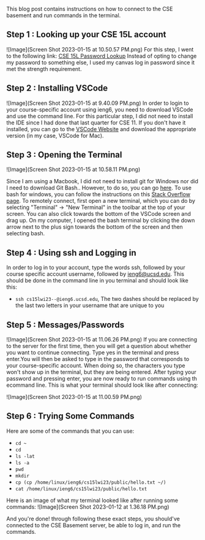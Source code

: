 This blog post contains instructions on how to connect to the CSE basement and run commands in the terminal.

__Step 1__ : Looking up your CSE 15L account 
---
![Image](Screen Shot 2023-01-15 at 10.50.57 PM.png)
For this step, I went to the following link: [CSE 15L Password Lookup](https://sdacs.ucsd.edu/~icc/index.php)
Instead of opting to change my password to something else, I used my canvas log in password since it met the strength requirement. 



__Step 2__ : Installing VSCode
---
![Image](Screen Shot 2023-01-15 at 9.40.09 PM.png)
In order to login to your course-specific account using ieng6, you need to download VSCode and use the command line. For this particular step, I did 
not need to install the IDE since I had done that last quarter for CSE 11. If you don't have it installed, you can go to the [VSCode Website](https://code.visualstudio.com/download) and download the appropriate version (in my case, VSCode for Mac).

__Step 3__ : Opening the Terminal
---
![Image](Screen Shot 2023-01-15 at 10.58.11 PM.png)

Since I am using a Macbook, I did not need to install git for Windows nor did I need to download Git Bash.. However, to do so, you can go [here](https://gitforwindows.org/). To use bash for windows, you can follow the instructions on this [Stack Overflow page](https://stackoverflow.com/questions/42606837/how-do-i-use-bash-on-windows-from-the-visual-studio-code-integrated-terminal/50527994#50527994). To remotely connect, first open a new terminal, which you can do by selecting "Terminal" -> "New Terminal" in the toolbar at the top of your screen. You can also click towards the bottom of the VSCode screen and drag up. On my computer, I opened the bash terminal by clicking the down arrow next to the plus sign towards the bottom of the screen and then selecting bash. 

__Step 4__ : Using ssh and Logging in
---
In order to log in to your account, type the words ssh, followed by your course specific account username, followed by ieng6@ucsd.edu. This should be done in the command line in you terminal and should look like this:

- `ssh cs15lwi23--@ieng6.ucsd.edu`, The two dashes should be replaced by the last two letters in your username that are unique to you

__Step 5__ : Messages/Passwords
---
![Image](Screen Shot 2023-01-15 at 11.06.26 PM.png)
If you are connecting to the server for the first time, then you will get a question about whether you want to continue connecting. Type yes in the terminal and press enter.You will then be asked to type in the password that corresponds to your course-specific account. When doing so, the characters you type won't show up in the terminal, but they are being entered. After typing your password and pressing enter, you are now ready to run commands using th ecommand line. This is what your terminal should look like after connecting:

![Image](Screen Shot 2023-01-15 at 11.00.59 PM.png)

__Step 6__ : Trying Some Commands
---
Here are some of the commands that you can use:
* `cd ~`
* `cd`
* `ls -lat`
* `ls -a`
* `pwd`
* `mkdir`
* `cp (cp /home/linux/ieng6/cs15lwi23/public/hello.txt ~/)`
* `cat /home/linux/ieng6/cs15lwi23/public/hello.txt`

Here is an image of what my terminal looked like after running some commands:
![Image](Screen Shot 2023-01-12 at 1.36.18 PM.png)

And you're done! through following these exact steps, you should've connected to the CSE Basement server, be able to log in, and run the commands.
